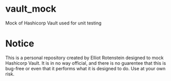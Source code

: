 # vault_mock
Mock of Hashicorp Vault used for unit testing 

# Notice
This is a personal repository created by Elliot Rotenstein designed to mock Hashicorp Vault. It is in no way official, and there is no guarentee that this is bug-free or even that it performs what it is designed to do. Use at your own risk.
